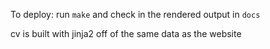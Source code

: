 To deploy: run `make` and check in the rendered output in `docs`

cv is built with jinja2 off of the same data as the website
